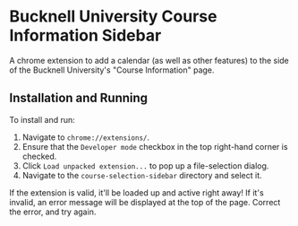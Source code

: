 # Bucknell University Course Information Sidebar

A chrome extension to add a calendar (as well as other features) to the side of the Bucknell University's "Course Information" page.

## Installation and Running
To install and run:
1. Navigate to `chrome://extensions/`.
2. Ensure that the `Developer mode` checkbox in the top right-hand corner is checked.
3. Click `Load unpacked extension...` to pop up a file-selection dialog.
4. Navigate to the `course-selection-sidebar` directory and select it.

If the extension is valid, it'll be loaded up and active right away! If it's invalid, an error message will be displayed at the top of the page. Correct the error, and try again.
